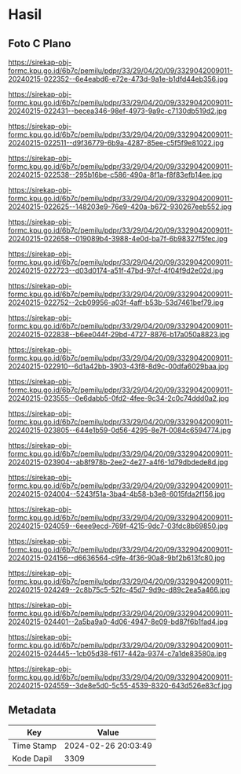 # Hasil

## Foto C Plano

https://sirekap-obj-formc.kpu.go.id/6b7c/pemilu/pdpr/33/29/04/20/09/3329042009011-20240215-022352--6e4eabd6-e72e-473d-9a1e-b1dfd44eb356.jpg

https://sirekap-obj-formc.kpu.go.id/6b7c/pemilu/pdpr/33/29/04/20/09/3329042009011-20240215-022431--becea346-98ef-4973-9a9c-c7130db519d2.jpg

https://sirekap-obj-formc.kpu.go.id/6b7c/pemilu/pdpr/33/29/04/20/09/3329042009011-20240215-022511--d9f36779-6b9a-4287-85ee-c5f5f9e81022.jpg

https://sirekap-obj-formc.kpu.go.id/6b7c/pemilu/pdpr/33/29/04/20/09/3329042009011-20240215-022538--295b16be-c586-490a-8f1a-f8f83efb14ee.jpg

https://sirekap-obj-formc.kpu.go.id/6b7c/pemilu/pdpr/33/29/04/20/09/3329042009011-20240215-022625--148203e9-76e9-420a-b672-930267eeb552.jpg

https://sirekap-obj-formc.kpu.go.id/6b7c/pemilu/pdpr/33/29/04/20/09/3329042009011-20240215-022658--019089b4-3988-4e0d-ba7f-6b98327f5fec.jpg

https://sirekap-obj-formc.kpu.go.id/6b7c/pemilu/pdpr/33/29/04/20/09/3329042009011-20240215-022723--d03d0174-a51f-47bd-97cf-4f04f9d2e02d.jpg

https://sirekap-obj-formc.kpu.go.id/6b7c/pemilu/pdpr/33/29/04/20/09/3329042009011-20240215-022752--2cb09956-a03f-4aff-b53b-53d7461bef79.jpg

https://sirekap-obj-formc.kpu.go.id/6b7c/pemilu/pdpr/33/29/04/20/09/3329042009011-20240215-022838--b6ee044f-29bd-4727-8876-b17a050a8823.jpg

https://sirekap-obj-formc.kpu.go.id/6b7c/pemilu/pdpr/33/29/04/20/09/3329042009011-20240215-022910--6d1a42bb-3903-43f8-8d9c-00dfa6029baa.jpg

https://sirekap-obj-formc.kpu.go.id/6b7c/pemilu/pdpr/33/29/04/20/09/3329042009011-20240215-023555--0e6dabb5-0fd2-4fee-9c34-2c0c74ddd0a2.jpg

https://sirekap-obj-formc.kpu.go.id/6b7c/pemilu/pdpr/33/29/04/20/09/3329042009011-20240215-023805--644e1b59-0d56-4295-8e7f-0084c6594774.jpg

https://sirekap-obj-formc.kpu.go.id/6b7c/pemilu/pdpr/33/29/04/20/09/3329042009011-20240215-023904--ab8f978b-2ee2-4e27-a4f6-1d79dbdede8d.jpg

https://sirekap-obj-formc.kpu.go.id/6b7c/pemilu/pdpr/33/29/04/20/09/3329042009011-20240215-024004--5243f51a-3ba4-4b58-b3e8-6015fda2f156.jpg

https://sirekap-obj-formc.kpu.go.id/6b7c/pemilu/pdpr/33/29/04/20/09/3329042009011-20240215-024059--6eee9ecd-769f-4215-9dc7-03fdc8b69850.jpg

https://sirekap-obj-formc.kpu.go.id/6b7c/pemilu/pdpr/33/29/04/20/09/3329042009011-20240215-024156--d6636564-c9fe-4f36-90a8-9bf2b613fc80.jpg

https://sirekap-obj-formc.kpu.go.id/6b7c/pemilu/pdpr/33/29/04/20/09/3329042009011-20240215-024249--2c8b75c5-52fc-45d7-9d9c-d89c2ea5a466.jpg

https://sirekap-obj-formc.kpu.go.id/6b7c/pemilu/pdpr/33/29/04/20/09/3329042009011-20240215-024401--2a5ba9a0-4d06-4947-8e09-bd87f6b1fad4.jpg

https://sirekap-obj-formc.kpu.go.id/6b7c/pemilu/pdpr/33/29/04/20/09/3329042009011-20240215-024445--1cb05d38-f617-442a-9374-c7a1de83580a.jpg

https://sirekap-obj-formc.kpu.go.id/6b7c/pemilu/pdpr/33/29/04/20/09/3329042009011-20240215-024559--3de8e5d0-5c55-4539-8320-643d526e83cf.jpg


## Metadata

| Key        | Value               |
| ---------- | ------------------- |
| Time Stamp | 2024-02-26 20:03:49 |
| Kode Dapil | 3309                |



